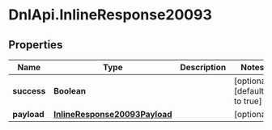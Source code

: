 # DnlApi.InlineResponse20093

## Properties
Name | Type | Description | Notes
------------ | ------------- | ------------- | -------------
**success** | **Boolean** |  | [optional] [default to true]
**payload** | [**InlineResponse20093Payload**](InlineResponse20093Payload.md) |  | [optional] 


